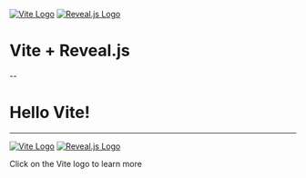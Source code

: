 [![Vite Logo](/vite.svg)](https://vitejs.dev)
[![Reveal.js Logo](/reveal.svg)](https://revealjs.com/)

# Vite + Reveal.js

--

# Hello Vite!

---

[![Vite Logo](/vite.svg)](https://vitejs.dev)
[![Reveal.js Logo](/reveal.svg)](https://revealjs.com/)

Click on the Vite logo to learn more

